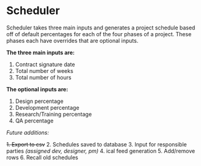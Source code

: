 # Scheduler

Scheduler takes three main inputs and generates a project schedule based off of default percentages for each of the four phases of a project. These phases each have overrides that are optional inputs.  

**The three main inputs are:**

1. Contract signature date
2. Total number of weeks 
3. Total number of hours

**The optional inputs are:** 

1. Design percentage
2. Development percentage
3. Research/Training percentage
4. QA percentage

*Future additions:*

~~1. Export to csv~~
2. Schedules saved to database
3. Input for responsible parties *(assigned dev, designer, pm)*
4. ical feed generation
5. Add/remove rows
6. Recall old schedules
